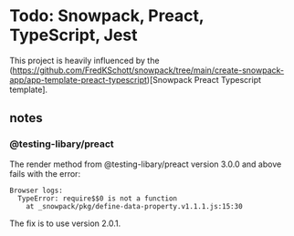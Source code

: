# Todo: Snowpack, Preact, TypeScript, Jest

This project is heavily influenced by the (https://github.com/FredKSchott/snowpack/tree/main/create-snowpack-app/app-template-preact-typescript)[Snowpack Preact Typescript template].

## notes

### @testing-libary/preact
The render method from @testing-libary/preact version 3.0.0 and above fails with the error:
```
Browser logs:
  TypeError: require$$0 is not a function
    at _snowpack/pkg/define-data-property.v1.1.1.js:15:30
```
The fix is to use version 2.0.1.
